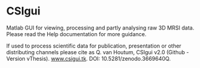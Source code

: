 # CSIgui
Matlab GUI for viewing, processing and partly analysing raw 3D MRSI data. Please read the Help documentation for more guidance.

If used to process scientific data for publication, presentation or other distributing channels please cite as
Q. van Houtum, CSIgui v2.0 (Github - Version vThesis). www.csigui.tk. DOI: 10.5281/zenodo.3669640Q.
